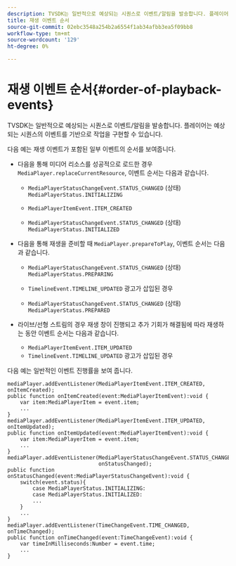 ```yaml
---
description: TVSDK는 일반적으로 예상되는 시퀀스로 이벤트/알림을 발송합니다. 플레이어는 예상되는 시퀀스의 이벤트를 기반으로 작업을 구현할 수 있습니다.
title: 재생 이벤트 순서
source-git-commit: 02ebc3548a254b2a6554f1ab34afbb3ea5f09bb8
workflow-type: tm+mt
source-wordcount: '129'
ht-degree: 0%

---
```


# 재생 이벤트 순서{#order-of-playback-events}

TVSDK는 일반적으로 예상되는 시퀀스로 이벤트/알림을 발송합니다. 플레이어는 예상되는 시퀀스의 이벤트를 기반으로 작업을 구현할 수 있습니다.

<!--<a id="section_6E34A6C7936245D88DEB3315DA64598B"></a>-->

다음 예는 재생 이벤트가 포함된 일부 이벤트의 순서를 보여줍니다.

* 다음을 통해 미디어 리소스를 성공적으로 로드한 경우 `MediaPlayer.replaceCurrentResource`, 이벤트 순서는 다음과 같습니다.

   * `MediaPlayerStatusChangeEvent.STATUS_CHANGED` (상태) `MediaPlayerStatus.INITIALIZING`

   * `MediaPlayerItemEvent.ITEM_CREATED`
   * `MediaPlayerStatusChangeEvent.STATUS_CHANGED` (상태) `MediaPlayerStatus.INITIALIZED`

* 다음을 통해 재생을 준비할 때 `MediaPlayer.prepareToPlay`, 이벤트 순서는 다음과 같습니다.

   * `MediaPlayerStatusChangeEvent.STATUS_CHANGED` (상태) `MediaPlayerStatus.PREPARING`

   * `TimelineEvent.TIMELINE_UPDATED` 광고가 삽입된 경우
   * `MediaPlayerStatusChangeEvent.STATUS_CHANGED` (상태) `MediaPlayerStatus.PREPARED`

* 라이브/선형 스트림의 경우 재생 창이 진행되고 추가 기회가 해결됨에 따라 재생하는 동안 이벤트 순서는 다음과 같습니다.

   * `MediaPlayerItemEvent.ITEM_UPDATED`
   * `TimelineEvent.TIMELINE_UPDATED` 광고가 삽입된 경우

<!--<a id="section_76C13548AF934868B70757CA5489E516"></a>-->

다음 예는 일반적인 이벤트 진행률을 보여 줍니다.

```
mediaPlayer.addEventListener(MediaPlayerItemEvent.ITEM_CREATED, onItemCreated); 
public function onItemCreated(event:MediaPlayerItemEvent):void { 
    var item:MediaPlayerItem = event.item; 
    ... 
} 
mediaPlayer.addEventListener(MediaPlayerItemEvent.ITEM_UPDATED, onItemUpdated); 
public function onItemUpdated(event:MediaPlayerItemEvent):void { 
    var item:MediaPlayerItem = event.item; 
    ... 
} 
mediaPlayer.addEventListener(MediaPlayerStatusChangeEvent.STATUS_CHANGED,  
                             onStatusChanged); 
public function onStatusChanged(event:MediaPlayerStatusChangeEvent):void { 
    switch(event.status){ 
        case MediaPlayerStatus.INITIALIZING: 
        case MediaPlayerStatus.INITIALIZED: 
        ... 
    } 
    ... 
} 
mediaPlayer.addEventListener(TimeChangeEvent.TIME_CHANGED, onTimeChanged); 
public function onTimeChanged(event:TimeChangeEvent):void { 
    var timeInMilliseconds:Number = event.time; 
    ... 
}
```
